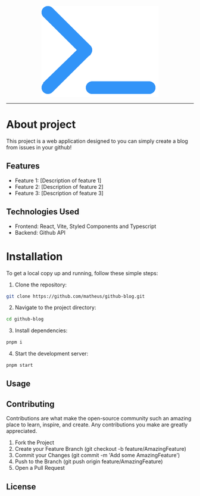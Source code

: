 
<div align="center">
  <img src="./src/assets/logo.svg" />
</div>

<hr>

# About project

This project is a web application designed to you can simply create a blog from issues in your github!

## Features
- Feature 1: [Description of feature 1]
- Feature 2: [Description of feature 2]
- Feature 3: [Description of feature 3]

## Technologies Used

- Frontend: React, Vite, Styled Components and Typescript
- Backend: Github API

# Installation

To get a local copy up and running, follow these simple steps:

1. Clone the repository:

```sh
git clone https://github.com/matheus/github-blog.git
```
2. Navigate to the project directory:
```sh
cd github-blog
```

3. Install dependencies:
```sh
pnpm i
```

4. Start the development server:
```sh
pnpm start
```

## Usage

## Contributing
Contributions are what make the open-source community such an amazing place to learn, inspire, and create. Any contributions you make are greatly appreciated.

1. Fork the Project
2. Create your Feature Branch (git checkout -b feature/AmazingFeature)
3. Commit your Changes (git commit -m 'Add some AmazingFeature')
4. Push to the Branch (git push origin feature/AmazingFeature)
5. Open a Pull Request

## License
